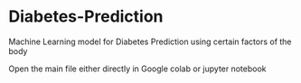 # Diabetes-Prediction
Machine Learning model for Diabetes Prediction using certain factors of the body


Open the main file either directly in Google colab or jupyter notebook 